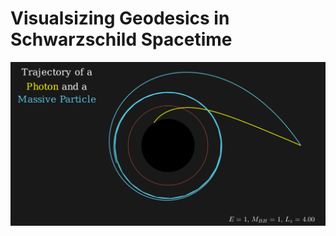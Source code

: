 # Visualsizing Geodesics in Schwarzschild Spacetime

[![Watch the video](https://github.com/gayatri-p/visualsizing-geodesics/blob/72f6a42191756c713068697cc6f42570d77233d9/media/images/main/spiral1.png)](https://github.com/gayatri-p/visualsizing-geodesics/blob/72f6a42191756c713068697cc6f42570d77233d9/media/videos/main/720p15/spiral2.mp4)
